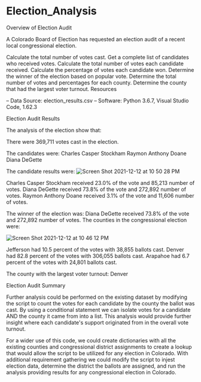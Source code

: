 # Election_Analysis

Overview of Election Audit

A Colorado Board of Election has requested an election audit of a recent local congressional election.

Calculate the total number of votes cast.
Get a complete list of candidates who received votes.
Calculate the total number of votes each candidate received.
Calculate the percentage of votes each candidate won.
Determine the winner of the election based on popular vote.
Determine the total number of votes and percentages for each county.
Determine the county that had the largest voter turnout.
Resources

– Data Source: election_results.csv – Software: Python 3.6.7, Visual Studio Code, 1.62.3

Election Audit Results

The analysis of the election show that:

There were 369,711 votes cast in the election.


The candidates were:
Charles Casper Stockham
Raymon Anthony Doane
Diana DeGette


The candidate results were:
![Screen Shot 2021-12-12 at 10 50 28 PM](https://user-images.githubusercontent.com/91812090/146120400-cf5ed09a-6ae7-47ea-b7a1-234db18dd0c4.png)

Charles Casper Stockham received 23.0% of the vote and 85,213 number of votes.
Diana DeGette received 73.8% of the vote and 272,892 number of votes.
Raymon Anthony Doane received 3.1% of the vote and 11,606 number of votes.


The winner of the election was:
Diana DeGette received 73.8% of the vote and 272,892 number of votes.
The counties in the congressional election were:

![Screen Shot 2021-12-12 at 10 46 12 PM](https://user-images.githubusercontent.com/91812090/146120352-9c253967-2648-4c48-b45c-239c50615549.png)


Jefferson had 10.5 percent of the votes with 38,855 ballots cast.
Denver had 82.8 percent of the votes with 306,055 ballots cast.
Arapahoe had 6.7 percent of the votes with 24,801 ballots cast.

The county with the largest voter turnout:
Denver





Election Audit Summary

Further analysis could be performed on the existing dataset by modifying the script to count the votes for each candidate by the county the ballot was cast. By using a conditional statement we can isolate votes for a candidate AND the county it came from into a list. This analysis would provide further insight where each candidate's support originated from in the overall vote turnout.

For a wider use of this code, we could create dictionaries with all the existing counties and congressional district assignments to create a lookup that would allow the script to be utilized for any election in Colorado. With additional requirement gathering we could modify the script to injest election data, determine the district the ballots are assigned, and run the analysis providing results for any congressional election in Colorado.
